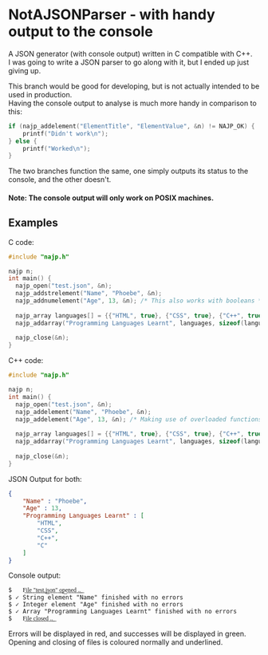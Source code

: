 # NotAJSONParser - with handy output to the console
A JSON generator (with console output) written in C compatible with C++.  
I was going to write a JSON parser to go along with it, but I ended up just giving up.

This branch would be good for developing, but is not actually intended to be used in production.  
Having the console output to analyse is much more handy in comparison to this:
```c
if (najp_addelement("ElementTitle", "ElementValue", &n) != NAJP_OK) {
	printf("Didn't work\n");
} else {
	printf("Worked\n");
}
```
The two branches function the same, one simply outputs its status to the console, and the other doesn't.

#### Note: The console output will only work on POSIX machines.

## Examples

C code:
```c
#include "najp.h"

najp n;
int main() {
  najp_open("test.json", &n);
  najp_addstrelement("Name", "Phoebe", &n);
  najp_addnumelement("Age", 13, &n); /* This also works with booleans */
  
  najp_array languages[] = {{"HTML", true}, {"CSS", true}, {"C++", true}, {"C", true}};
  najp_addarray("Programming Languages Learnt", languages, sizeof(languages) / sizeof(languages[0]), &n);
  
  najp_close(&n);
}
```
C++ code:
```cpp
#include "najp.h"

najp n;
int main() {
  najp_open("test.json", &n);
  najp_addelement("Name", "Phoebe", &n);
  najp_addelement("Age", 13, &n); /* Making use of overloaded functions */
  
  najp_array languages[] = {{"HTML", true}, {"CSS", true}, {"C++", true}, {"C", true}};
  najp_addarray("Programming Languages Learnt", languages, sizeof(languages) / sizeof(languages[0]), &n);
  
  najp_close(&n);
}
```
JSON Output for both:

```json
{
	"Name" : "Phoebe",
	"Age" : 13,
	"Programming Languages Learnt" : [
		"HTML",
		"CSS",
		"C++",
		"C"
	]
}
```
Console output:
```
$   F͟i͟l͟e͟ ͟"͟t͟e͟s͟t͟.͟j͟s͟o͟n͟"͟ ͟o͟p͟e͟n͟e͟d͟ ͟.͟.͟
$ ✓ String element "Name" finished with no errors
$ ✓ Integer element "Age" finished with no errors
$ ✓ Array "Programming Languages Learnt" finished with no errors
$   F͟i͟l͟e͟ ͟c͟l͟o͟s͟e͟d͟ ͟.͟.͟
```

Errors will be displayed in red, and successes will be displayed in green.  
Opening and closing of files is coloured normally and underlined.
